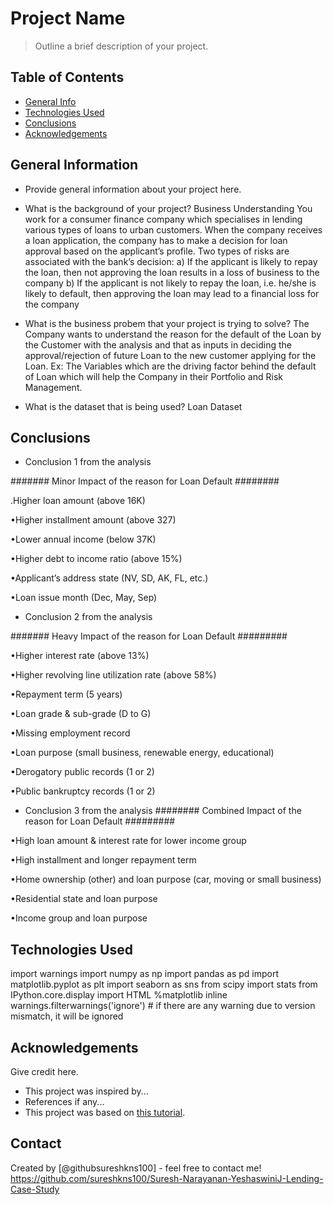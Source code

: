 # Project Name
> Outline a brief description of your project.


## Table of Contents
* [General Info](#general-information)
* [Technologies Used](#technologies-used)
* [Conclusions](#conclusions)
* [Acknowledgements](#acknowledgements)

<!-- You can include any other section that is pertinent to your problem -->

## General Information
- Provide general information about your project here.
- What is the background of your project?
Business Understanding
You work for a consumer finance company which specialises in lending various types of loans to urban customers.
When the company receives a loan application, the company has to make a decision for loan approval based on the applicant’s profile. 
Two types of risks are associated with the bank’s decision:
a) If the applicant is likely to repay the loan, then not approving the loan results in a loss of business to the company
b) If the applicant is not likely to repay the loan, i.e. he/she is likely to default, then approving the loan may lead to a financial loss for the company

- What is the business probem that your project is trying to solve?
The Company wants to understand the reason for the default of the Loan by the Customer with the analysis and that as inputs in deciding the approval/rejection of future Loan to the new customer applying for the Loan. Ex: The Variables which are the driving factor behind the default of Loan which will help the Company in their Portfolio and Risk Management.
- What is the dataset that is being used?
Loan Dataset

<!-- You don't have to answer all the questions - just the ones relevant to your project. -->

## Conclusions
- Conclusion 1 from the analysis

####### Minor Impact of the reason for Loan Default ########

.Higher loan amount (above 16K)

•Higher installment amount (above 327)

•Lower annual income (below 37K)

•Higher debt to income ratio (above 15%)

•Applicant’s address state (NV, SD, AK, FL, etc.)

•Loan issue month (Dec, May, Sep)

- Conclusion 2 from the analysis

####### Heavy Impact of the reason for Loan Default #########

•Higher interest rate (above 13%)

•Higher revolving line utilization rate (above 58%)

•Repayment term (5 years)

•Loan grade & sub-grade (D to G)

•Missing employment record

•Loan purpose (small business, renewable energy, educational)

•Derogatory public records (1 or 2)

•Public bankruptcy records (1 or 2)

- Conclusion 3 from the analysis
######## Combined Impact of the reason for Loan Default #########

•High loan amount & interest rate for lower income group

•High installment and longer repayment term

•Home ownership (other) and loan purpose (car, moving or small business)

•Residential state and loan purpose

•Income group and loan purpose

<!-- You don't have to answer all the questions - just the ones relevant to your project. -->


## Technologies Used
import warnings
import numpy as np
import pandas as pd
import matplotlib.pyplot as plt
import seaborn as sns
from scipy import stats
from IPython.core.display import HTML
%matplotlib inline
warnings.filterwarnings('ignore') # if there are any warning due to version mismatch, it will be ignored

<!-- As the libraries versions keep on changing, it is recommended to mention the version of library used in this project -->

## Acknowledgements
Give credit here.
- This project was inspired by...
- References if any...
- This project was based on [this tutorial](https://www.example.com).


## Contact
Created by [@githubsureshkns100] - feel free to contact me!
https://github.com/sureshkns100/Suresh-Narayanan-YeshaswiniJ-Lending-Case-Study


<!-- Optional -->
<!-- ## License -->
<!-- This project is open source and available under the [... License](). -->

<!-- You don't have to include all sections - just the one's relevant to your project -->